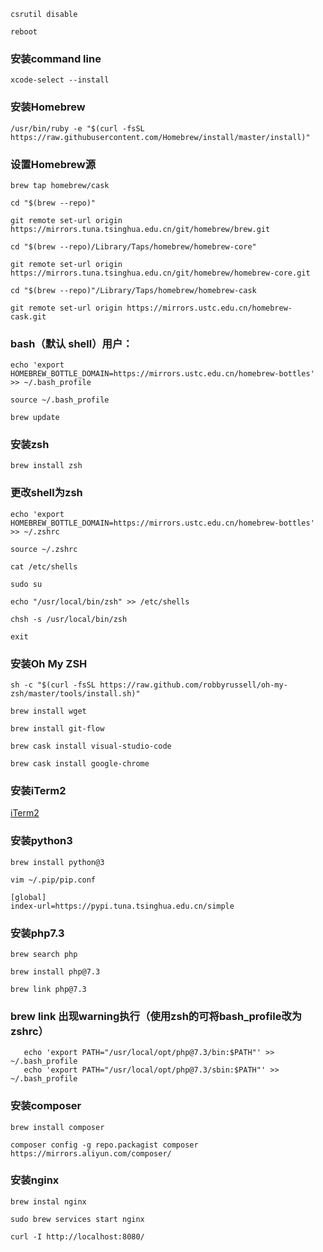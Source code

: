 ```shell
csrutil disable

reboot
```

###   安装command line 
```shell
xcode-select --install
```
###   安装Homebrew
```shell
/usr/bin/ruby -e "$(curl -fsSL https://raw.githubusercontent.com/Homebrew/install/master/install)"
```
###   设置Homebrew源
```shell
brew tap homebrew/cask

cd "$(brew --repo)"

git remote set-url origin https://mirrors.tuna.tsinghua.edu.cn/git/homebrew/brew.git

cd "$(brew --repo)/Library/Taps/homebrew/homebrew-core"

git remote set-url origin https://mirrors.tuna.tsinghua.edu.cn/git/homebrew/homebrew-core.git

cd "$(brew --repo)"/Library/Taps/homebrew/homebrew-cask

git remote set-url origin https://mirrors.ustc.edu.cn/homebrew-cask.git
```
###   bash（默认 shell）用户：
```shell
echo 'export HOMEBREW_BOTTLE_DOMAIN=https://mirrors.ustc.edu.cn/homebrew-bottles' >> ~/.bash_profile

source ~/.bash_profile

brew update
```
###   安装zsh
```shell
brew install zsh
```
###   更改shell为zsh
```shell
echo 'export HOMEBREW_BOTTLE_DOMAIN=https://mirrors.ustc.edu.cn/homebrew-bottles' >> ~/.zshrc

source ~/.zshrc

cat /etc/shells

sudo su

echo "/usr/local/bin/zsh" >> /etc/shells

chsh -s /usr/local/bin/zsh

exit
```

###   安装Oh My ZSH
```shell
sh -c "$(curl -fsSL https://raw.github.com/robbyrussell/oh-my-zsh/master/tools/install.sh)"

brew install wget

brew install git-flow

brew cask install visual-studio-code

brew cask install google-chrome
```
### 安装iTerm2
[iTerm2](https://iterm2.com)

###   安装python3
```shell
brew install python@3

vim ~/.pip/pip.conf

[global]
index-url=https://pypi.tuna.tsinghua.edu.cn/simple
```
###   安装php7.3
```shell
brew search php

brew install php@7.3

brew link php@7.3
```

### brew link 出现warning执行（使用zsh的可将bash_profile改为zshrc）
```shell
   echo 'export PATH="/usr/local/opt/php@7.3/bin:$PATH"' >> ~/.bash_profile
   echo 'export PATH="/usr/local/opt/php@7.3/sbin:$PATH"' >> ~/.bash_profile
```

###   安装composer
```shell
brew install composer

composer config -g repo.packagist composer https://mirrors.aliyun.com/composer/
```
###   安装nginx
```shell
brew instal nginx  

sudo brew services start nginx

curl -I http://localhost:8080/

```
